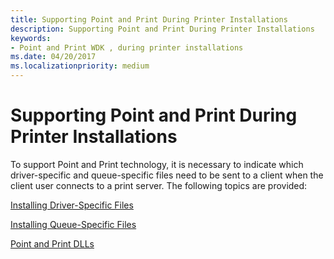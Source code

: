 ```yaml
---
title: Supporting Point and Print During Printer Installations
description: Supporting Point and Print During Printer Installations
keywords:
- Point and Print WDK , during printer installations
ms.date: 04/20/2017
ms.localizationpriority: medium
---
```


# Supporting Point and Print During Printer Installations





To support Point and Print technology, it is necessary to indicate which driver-specific and queue-specific files need to be sent to a client when the client user connects to a print server. The following topics are provided:

[Installing Driver-Specific Files](installing-driver-specific-files.md)

[Installing Queue-Specific Files](installing-queue-specific-files.md)

[Point and Print DLLs](point-and-print-dlls.md)

 

 




